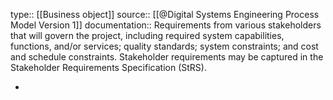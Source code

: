 type:: [[Business object]]
source:: [[@Digital Systems Engineering Process Model Version 1]]
documentation:: Requirements from various stakeholders that will govern the project, including required system capabilities, functions, and/or services; quality standards; system constraints; and cost and schedule constraints. Stakeholder requirements may be captured in the Stakeholder Requirements Specification (StRS).

-
